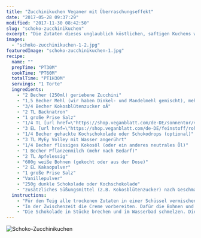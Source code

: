 ```yaml
---
title: "Zucchinikuchen Veganer mit Überraschungseffekt"
date: "2017-05-28 09:37:29"
modified: "2017-11-30 08:42:50"
slug: "schoko-zucchinikuchen"
excerpt: "Die Zutaten dieses unglaublich köstlichen, saftigen Kuchens werden alle überraschen. Erst kosten lassen, dann verraten was drin ist ;)"
images:
  - "schoko-zucchinikuchen-1-2.jpg"
featuredImage: "schoko-zucchinikuchen-1.jpg"
recipe:
  name: ""
  prepTime: "PT30M"
  cookTime: "PT60M"
  totalTime: "PT1H30M"
  servings: "1 Torte"
  ingredients:
    - "2 Becher (250ml) geriebene Zucchini"
    - "1,5 Becher Mehl (wir haben Dinkel- und Mandelmehl gemischt), mehr nach Bedarf"
    - "3/4 Becher Kokosblütenzucker oÄ"
    - "2 TL Backnatron"
    - "1 große Prise Salz"
    - "1/4 TL [url href=\"https://shop.veganblatt.com/de-DE/sonnentor/vanillepulver-gemahlen\" target=\"_blank\"]Vanillepulver[/url]"
    - "3 EL [url href=\"https://shop.veganblatt.com/de-DE/feinstoff/rohkakao-pulver-bio\" target=\"_blank\"]Kakaopulver[/url]"
    - "1/4 Becher gehackte Kochschokolade oder Schokodrops (optional)"
    - "3 TL MyEy Volley mit Wasser angerührt"
    - "1/4 Becher flüssiges Kokosöl (oder ein anderes neutrales Öl)"
    - "1 Becher Pflanzenmilch (mehr nach Bedarf)"
    - "2 TL Apfelessig"
    - "600g weiße Bohnen (gekocht oder aus der Dose)"
    - "2 EL Kakaopulver"
    - "1 große Prise Salz"
    - "Vanillepulver"
    - "250g dunkle Schokolade oder Kochschokolade"
    - "zusätzliches Süßungsmittel (z.B. Kokosblütenzucker) nach Geschmack"
  instructions:
    - "Für den Teig alle trockenen Zutaten in einer Schüssel vermischen, dann die Zucchini und alle flüssigen Zutaten außer den Essig hinzufügen und mit dem Schneebesen oder Handmixer gut verrühren. Zum Schluss den Essig unterühren, den Teig in eine gefettete Springform (24cm Durchmesser) füllen und bei 180°C Heißluft für ca. 50-60min backen. Stäbchenprobe machen, rausnehmen und abkühlen lassen. Aus der Form befreien."
    - "In der Zwischenzeit die Creme vorbereiten. Dafür die Bohnen und alle weiteren Zutaten außer die Schokolade mit dem Stabmixer oder Blender zu einer feinen Creme verarbeiten."
    - "Die Schokolade in Stücke brechen und im Wasserbad schmelzen. Die geschmolzene Schokolade unter die Bohnencreme mixen, abschmecken und auf der abgekühlten Torte verteilen. Nach Lust und Laune mit Kakaonibs, essbaren Blüten, Nüssen, etc. dekorieren und genießen."
---
```


![Schoko-Zucchinikuchen](https://www.veganblatt.com/i/schoko-zucchinikuchen-1-2.jpg)